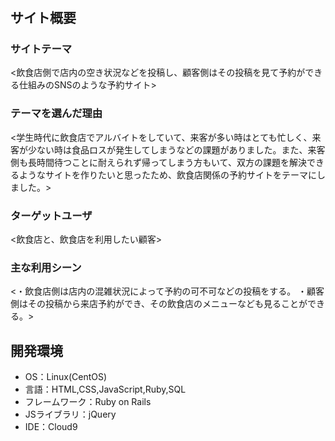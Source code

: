 # <welcome-dining >

## サイト概要
### サイトテーマ
<飲食店側で店内の空き状況などを投稿し、顧客側はその投稿を見て予約ができる仕組みのSNSのような予約サイト>

### テーマを選んだ理由
<学生時代に飲食店でアルバイトをしていて、来客が多い時はとても忙しく、来客が少ない時は食品ロスが発生してしまうなどの課題がありました。また、来客側も長時間待つことに耐えられず帰ってしまう方もいて、双方の課題を解決できるようなサイトを作りたいと思ったため、飲食店関係の予約サイトをテーマにしました。>

### ターゲットユーザ
<飲食店と、飲食店を利用したい顧客>

### 主な利用シーン
<・飲食店側は店内の混雑状況によって予約の可不可などの投稿をする。
・顧客側はその投稿から来店予約ができ、その飲食店のメニューなども見ることができる。>

## 開発環境
- OS：Linux(CentOS)
- 言語：HTML,CSS,JavaScript,Ruby,SQL
- フレームワーク：Ruby on Rails
- JSライブラリ：jQuery
- IDE：Cloud9
